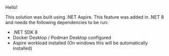 Hello!

This solution was built using .NET Aspire. This feature was added in .NET 8 and needs the following dependencies to be run:
- .NET SDK 8
- Docker Desktop / Podman Desktop configured
- Aspire workload installed (On windows this will be automatically installed)